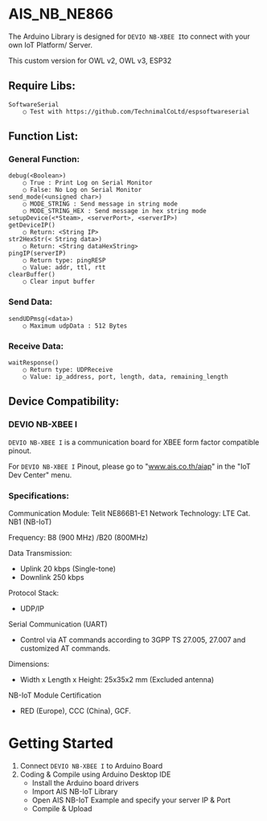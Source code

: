 # AIS_NB_NE866

The Arduino Library is designed for `DEVIO NB-XBEE I`to connect with your own IoT Platform/ Server. 

This custom version for OWL v2, OWL v3, ESP32

## Require Libs:
	SoftwareSerial
		○ Test with https://github.com/TechnimalCoLtd/espsoftwareserial

## Function List:

### General Function:
	debug(<Boolean>)
		○ True : Print Log on Serial Monitor
		○ False: No Log on Serial Monitor
	send_mode(<unsigned char>)
		○ MODE_STRING : Send message in string mode
		○ MODE_STRING_HEX : Send message in hex string mode
	setupDevice(<*Steam>, <serverPort>, <serverIP>) 
	getDeviceIP()
		○ Return: <String IP>
	str2HexStr(< String data>)
		○ Return: <String dataHexString>
	pingIP(serverIP)
		○ Return type: pingRESP
		○ Value: addr, ttl, rtt
	clearBuffer()
		○ Clear input buffer

### Send Data:
	sendUDPmsg(<data>)
		○ Maximum udpData : 512 Bytes

### Receive Data: 
	waitResponse()
		○ Return type: UDPReceive
		○ Value: ip_address, port, length, data, remaining_length

## Device Compatibility:
### DEVIO NB-XBEE I
`DEVIO NB-XBEE I` is a communication board for XBEE form factor compatible pinout. 

For `DEVIO NB-XBEE I` Pinout, please go to "www.ais.co.th/aiap" in the "IoT Dev Center" menu.

### Specifications:
  Communication Module: Telit NE866B1-E1
  Network Technology: LTE Cat. NB1 (NB-IoT)
  
  Frequency: B8 (900 MHz) /B20 (800MHz)
  
  Data Transmission:
  - Uplink 20 kbps (Single-tone)
  - Downlink 250 kbps 
  
  Protocol Stack:
  - UDP/IP
  
  Serial Communication (UART)
  - Control via AT commands according to 3GPP TS 27.005, 27.007 and customized AT commands.
  
  Dimensions: 
  - Width x Length x Height: 25x35x2 mm (Excluded antenna)
  
  NB-IoT Module Certification
  - RED (Europe), CCC (China), GCF.

# Getting Started
  1. Connect `DEVIO NB-XBEE I` to Arduino Board
  2. Coding & Compile using Arduino Desktop IDE
		- Install the Arduino board drivers
		- Import AIS NB-IoT Library 
		- Open AIS NB-IoT Example and specify your server IP & Port
		- Compile & Upload
